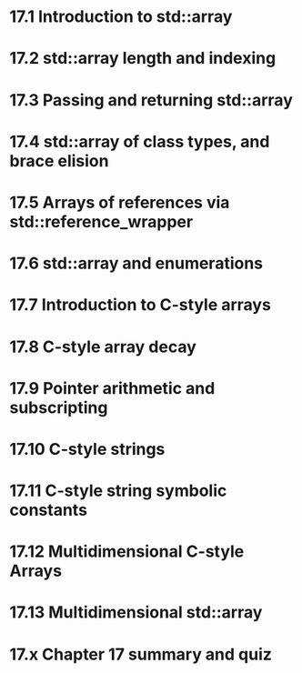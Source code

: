 # 17.1 Introduction to std::array
# 17.2 std::array length and indexing
# 17.3 Passing and returning std::array
# 17.4 std::array of class types, and brace elision
# 17.5 Arrays of references via std::reference_wrapper
# 17.6 std::array and enumerations
# 17.7 Introduction to C-style arrays
# 17.8 C-style array decay
# 17.9 Pointer arithmetic and subscripting
# 17.10 C-style strings
# 17.11 C-style string symbolic constants
# 17.12 Multidimensional C-style Arrays
# 17.13 Multidimensional std::array
# 17.x Chapter 17 summary and quiz
